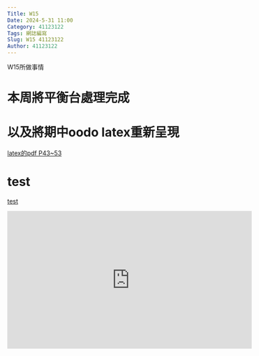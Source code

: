 ```yaml
---
Title: W15
Date: 2024-5-31 11:00
Category: 41123122
Tags: 網誌編寫
Slug: W15 41123122
Author: 41123122
---
```


W15所做事情

<!-- PELICAN_END_SUMMARY -->
# 本周將平衡台處理完成
# 以及將期中oodo latex重新呈現
[latex的pdf P43~53](https://nfuedu-my.sharepoint.com/:f:/g/personal/41123122_nfu_edu_tw/EuxuQkopl7hCgcF46Z8-8qIB3l7Q5vet6lotgBv6boe6dw?e=m8pHrJ)
# test
[test](https://youtu.be/96xTHxFliKI?si=2yrSbBkX2vAcrIlV)

<iframe width="560" height="315" src="https://www.youtube.com/embed/96xTHxFliKI?si=2yrSbBkX2vAcrIlV" title="YouTube video player" frameborder="0" allow="accelerometer; autoplay; clipboard-write; encrypted-media; gyroscope; picture-in-picture; web-share" referrerpolicy="strict-origin-when-cross-origin" allowfullscreen></iframe>








